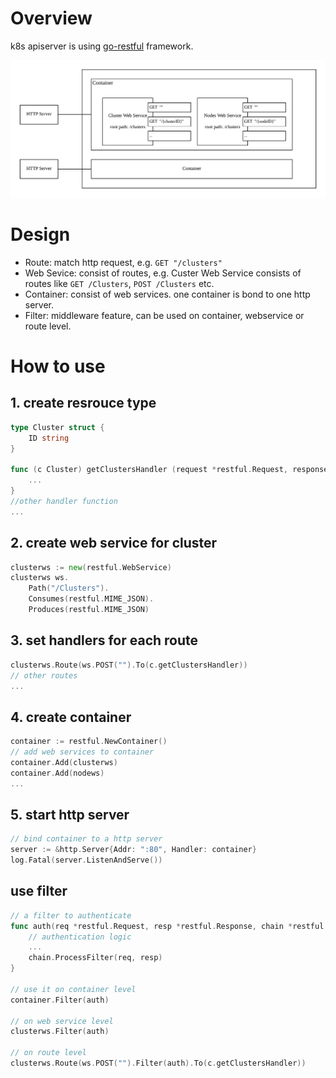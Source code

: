 # Overview
k8s apiserver is using [go-restful](https://github.com/emicklei/go-restful) framework.

![](../images/00-go-restful.png)
# Design
* Route: match http request, e.g. `GET "/clusters"`
* Web Sevice: consist of routes, e.g. Custer Web Service consists of routes like `GET /Clusters`, `POST /Clusters` etc.
* Container: consist of web services. one container is bond to one http server.
* Filter: middleware feature, can be used on container, webservice or route level.

# How to use
## 1. create resrouce type

```go
type Cluster struct {
	ID string
}

func (c Cluster) getClustersHandler (request *restful.Request, response *restful.Response){
	...
}
//other handler function
...
``` 

## 2. create web service for cluster

```go
clusterws := new(restful.WebService)
clusterws ws.
	Path("/Clusters").
	Consumes(restful.MIME_JSON).
	Produces(restful.MIME_JSON)
```

## 3. set handlers for each route

```go
clusterws.Route(ws.POST("").To(c.getClustersHandler))
// other routes
...
```

## 4. create container

```go
container := restful.NewContainer()
// add web services to container
container.Add(clusterws)
container.Add(nodews)
...
```

## 5. start http server

```go
// bind container to a http server
server := &http.Server{Addr: ":80", Handler: container}
log.Fatal(server.ListenAndServe())
```

## use filter

```go
// a filter to authenticate
func auth(req *restful.Request, resp *restful.Response, chain *restful.FilterChain) {
	// authentication logic
	...
	chain.ProcessFilter(req, resp)
}

// use it on container level
container.Filter(auth)

// on web service level
clusterws.Filter(auth)

// on route level
clusterws.Route(ws.POST("").Filter(auth).To(c.getClustersHandler))

```
